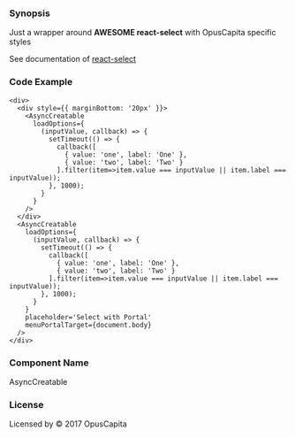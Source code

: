 ### Synopsis

Just a wrapper around **AWESOME react-select** with OpusCapita specific styles

See documentation of [react-select](https://github.com/JedWatson/react-select)

### Code Example

```
<div>
  <div style={{ marginBottom: '20px' }}>
    <AsyncCreatable
      loadOptions={
        (inputValue, callback) => {
          setTimeout(() => {
            callback([
              { value: 'one', label: 'One' },
              { value: 'two', label: 'Two' }
            ].filter(item=>item.value === inputValue || item.label === inputValue));
          }, 1000);
        }
      }
    />
  </div>
  <AsyncCreatable
    loadOptions={
      (inputValue, callback) => {
        setTimeout(() => {
          callback([
            { value: 'one', label: 'One' },
            { value: 'two', label: 'Two' }
          ].filter(item=>item.value === inputValue || item.label === inputValue));
        }, 1000);
      }
    }
    placeholder='Select with Portal'
    menuPortalTarget={document.body}
  />
</div>
```

### Component Name

AsyncCreatable

### License

Licensed by © 2017 OpusCapita

